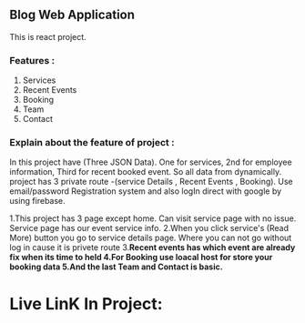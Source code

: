 ## Blog Web Application
This is react project. 

### Features : 
1. Services
2. Recent Events 
3. Booking
4. Team
5. Contact

### Explain about the feature of project : 
In this project have (Three JSON Data). One for  services, 2nd for employee information, Third for recent booked event. So all data from dynamically. 
project has 3 private route -(service Details , Recent Events , Booking). Use email/password Registration system and also logIn direct with google by using firebase.

1.This project has 3 page except home. Can visit service page with no issue. Service page has our event service info.
2.When you click service's (Read More) button you go to service details page. Where you can not go without log in cause it is privete route
3.<b>Recent events<b> has which event are already fix when its time to held
4.For Booking use loacal host for store your booking data 
5.And the last Team and Contact is basic.

# Live LinK In Project:
